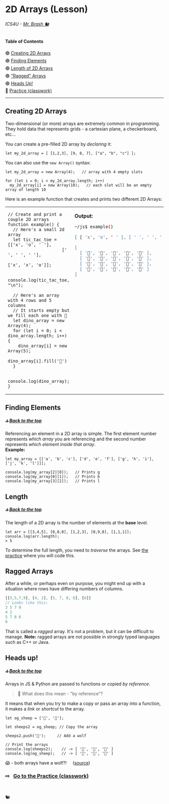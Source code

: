 # 2D Arrays (Lesson)

###### ICS4U - [Mr. Brash 🐿️](https://www.brash.ca/ics4uc/lessons/9)

#### Table of Contents
🟣 [Creating 2D Arrays](#creating-2d-arrays)  
🟣 [Finding Elements](#finding-elements)  
🟣 [Length of 2D Arrays](#length)  
🟣 ["Ragged" Arrays](#ragged-arrays)  
🟣 [Heads Up!](#heads-up)  
🔗 [Practice (classwork)](./.lesson/PRACTICE.md)  

---

## Creating 2D Arrays

Two-dimensional (or more) arrays are extremely common in programming. They hold data that represents grids - a cartesian plane, a checkerboard, etc...

You can create a pre-filled 2D array by _declaring_ it:

```JS
let my_2d_array = [ [1,2,3], [9, 8, 7], ["a", "b", "c"] ];
```
You can also use the `new Array()` syntax:

```JS
let my_2d_array = new Array(4);   // array with 4 empty slots

for (let i = 0; i < my_2d_array.length; i++)
  my_2d_array[i] = new Array(10);   // each slot will be an empty array of length 10
```

Here is an example function that creates and prints two different 2D Arrays:
<table><tr><td>

```JS
// Create and print a couple 2D arrays
function example() {
  // Here's a small 2d array
  let tic_tac_toe = [['x', 'o', ' '],
                     [' ', ' ', ' '],
                     ['x', 'x', 'o']];

  console.log(tic_tac_toe, "\n");
  
  // Here's an array with 4 rows and 5 columns
  // It starts empty but we fill each one with 🦖
  let dino_array = new Array(4);
  for (let i = 0; i < dino_array.length; i++) {
    dino_array[i] = new Array(5);
    dino_array[i].fill('🦖')
  }

  console.log(dino_array);
}
```

</td>
<td valign="top">

**Output:**  
```BASH
~/js$ example()

[ [ 'x', 'o', ' ' ], [ ' ', ' ', ' ' ], [ 'x', 'x', 'o' ] ] 

[
  [ '🦖', '🦖', '🦖', '🦖', '🦖' ],
  [ '🦖', '🦖', '🦖', '🦖', '🦖' ],
  [ '🦖', '🦖', '🦖', '🦖', '🦖' ],
  [ '🦖', '🦖', '🦖', '🦖', '🦖' ]
]

```

</td></tr></table>

## Finding Elements

##### 🔝 [Back to the top](#table-of-contents)  

Referencing an element in a 2D array is simple. The first element number represents _which array_ you are referencing and the second number represents _which element inside that array_.  
**Example:**
```JS
let my_array = [['a', 'b', 'c'], ['d', 'e', 'f'], ['g', 'h', 'i'], ['j', 'k', 'l']]];

console.log(my_array[2][0]);   // Prints g
console.log(my_array[0][1]);   // Prints b
console.log(my_array[3][2]);   // Prints l
```

## Length

##### 🔝 [Back to the top](#table-of-contents)  

The length of a 2D array is the number of elements at the **base** level.

```JS
let arr = [[3,4,5], [0,0,0], [1,2,3], [0,9,8], [1,1,1]];
console.log(arr.length);
> 5
```

To determine the full length, you need to _traverse_ the arrays. See [the practice](./.lesson/PRACTICE.md) where you will code this.


## Ragged Arrays
After a while, or perhaps even on purpose, you might end up with a situation where rows have differing numbers of columns.

```js
[[3,5,7,9], [4, 2], [5, 7, 8, 6], [6]]
// Looks like this:
3 5 7 9
4 2
5 7 8 6
6
```

That is called a _ragged_ array. It's not a problem, but it can be difficult to manage. **Note:** ragged arrays are not possible in strongly typed languages such as C++ or Java.

## Heads up!

##### 🔝 [Back to the top](#table-of-contents)  

Arrays in JS & Python are passed to functions or copied _by reference_.

> 🤔 What does this mean - "by reference"?

It means that when you try to make a copy or pass an array into a function, it makes a _link_ or _shortcut_ to the array.

```JS
let og_sheep = ['🐑', '🐑'];

let sheeps2 = og_sheep; // Copy the array

sheeps2.push('🐺');     // Add a wolf

// Print the arrays
console.log(sheeps2);    // -> [ '🐑', '🐑', '🐺' ]
console.log(og_sheep);   // -> [ '🐑', '🐑', '🐺' ]
```

😱 - both arrays have a wolf?! &nbsp;&nbsp;&nbsp;  ([source](https://www.samanthaming.com/tidbits/35-es6-way-to-clone-an-array/#why-can-t-i-use-to-copy-an-array))
  
### ⇨ &nbsp; [Go to the Practice (classwork)](./.lesson/PRACTICE.md)

<br>

🐿️
